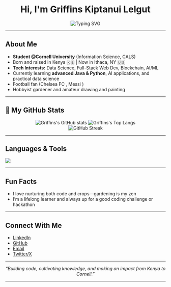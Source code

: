 <!-- Profile README for Griffins Kiptanui Lelgut -->

<h1 align="center">Hi, I'm Griffins Kiptanui Lelgut</h1>

<p align="center">
  <img src="https://readme-typing-svg.demolab.com?font=Fira+Code&pause=1000&color=2EC4B6&center=true&vCenter=true&width=435&lines=Data+Science+%7C+Full-Stack+%7C+AI;Learning+%7C+Building+%7C+Growing" alt="Typing SVG" />
</p>

---

## About Me

- **Student @Cornell University** (Information Science, CALS)
- Born and raised in Kenya 🇰🇪 | Now in Ithaca, NY 🇺🇸
- **Tech Interests:** Data Science, Full-Stack Web Dev, Blockchain, AI/ML
- Currently learning **advanced Java & Python**, AI applications, and practical data science
- Football fan (Chelsea FC , Messi )
- Hobbyist gardener and amateur drawing and painting

---

## 🚀 My GitHub Stats

<p align="center">
  <img src="https://github-readme-stats.vercel.app/api?username=Griffins2005&show_icons=true&theme=radical" alt="Griffins's GitHub stats" />
  <img src="https://github-readme-stats.vercel.app/api/top-langs/?username=Griffins2005&layout=compact&theme=radical" alt="Griffins's Top Langs" />
  <br>
  <img src="https://streak-stats.demolab.com/?user=Griffins2005&theme=radical" alt="GitHub Streak" />
</p>

---

## Languages & Tools

<p>
  <img src="https://skillicons.dev/icons?i=python,java,javascript,react,nodejs,html,css,tailwind,mysql,mongodb,git,linux" />
</p>

---

## Fun Facts

-  I love nurturing both code and crops—gardening is my zen
-  I’m a lifelong learner and always up for a good coding challenge or hackathon

---

## Connect With Me

- [LinkedIn](https://www.linkedin.com/in/griffins-kiptanui-374a1a277/)
- [GitHub](https://github.com/Griffins2005)
- [Email](mailto:griffinstanui14@gmail.com)
- [Twitter/X](https://twitter.com/K_Griffins8) 

---

<!--
**Griffins2005/Griffins2005** is a ✨ _special_ ✨ repository because its `README.md` (this file) appears on your GitHub profile!
-->

<p align="center"><i>“Building code, cultivating knowledge, and making an impact from Kenya to Cornell.”</i></p>

---


